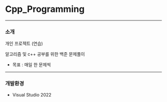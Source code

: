 # Cpp_Programming
----
### 소개
개인 프로젝트 (연습)


알고리즘 및 c++ 공부를 위한 백준 문제풀이
* 목표 : 매일 한 문제씩
---
### 개발환경
* Visual Studio 2022

